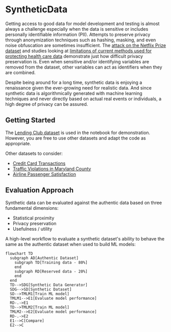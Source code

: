 # SyntheticData

Getting access to good data for model development and testing is almost always a challenge especially when the data is sensitive or includes personally identifiable information (PII).  Attempts to preserve privacy through anonymization techniques such as hashing, masking, and even noise obfuscation are sometimes insufficient.  The [attack on the Netflix Prize dataset](https://arxiv.org/pdf/cs/0610105.pdf) and studies looking at [limitations of current methods used for protecting health care data](https://www.semanticscholar.org/paper/Practicing-Differential-Privacy-in-Health-Care%3A-A-Dankar-Emam/65a537c9cd327c2925676f59ddffa01cf4afbe51) demonstrate just how difficult privacy preservation is.  Even when sensitive and/or identifying variables are removed from the dataset, other variables can act as identifiers when they are combined.

Despite being around for a long time, synthetic data is enjoying a renaissance given the ever-growing need for realistic data.  And since synthetic data is algorithmically generated with machine learning techniques and never directly based on actual real events or individuals, a high degree of privacy can be assured.

## Getting Started

The [Lending Club dataset](https://www.kaggle.com/datasets/wordsforthewise/lending-club) is used in the notebook for demonstration.  However, you are free to use other datasets and adapt the code as appropriate.

Other datasets to consider:
* [Credit Card Transactions](https://www.kaggle.com/datasets/mlg-ulb/creditcardfraud)
* [Traffic Violations in Maryland County](https://www.kaggle.com/datasets/rounak041993/traffic-violations-in-maryland-county)
* [Airline Passenger Satisfaction](https://www.kaggle.com/datasets/teejmahal20/airline-passenger-satisfaction)

## Evaluation Approach
Synthetic data can be evaluated against the authentic data based on three fundamental dimensions:
* Statistical proximity
* Privacy preservation
* Usefulness / utility

A high-level workflow to evaluate a synthetic dataset's ability to behave the same as the authentic dataset when used to build ML models:

```mermaid
flowchart TD
  subgraph AD[Authentic Dataset]
    subgraph TD[Training data - 80%]
    end
    subgraph RD[Reserved data - 20%]
    end
  end
  TD-->SDG[Synthetic Data Generator]
  SDG-->SD[Synthetic Dataset]
  SD-->TMLM1[Train ML model]
  TMLM1-->E1[Evaluate model performance]
  RD-.->E1
  TD-->TMLM2[Train ML model]
  TMLM2-->E2[Evaluate model performance]
  RD-.->E2
  E1-->C[Compare]
  E2-->C
```